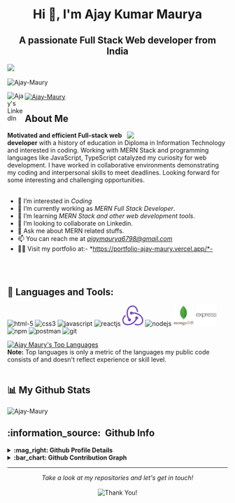 
<!---
    Ajay-Maury/Ajay-Maury is a ✨ special ✨ repository because its `README.md` (this file) appears on your GitHub profile.
    You can click the Preview link to take a look at your changes.
    --->
 
<h1 align="center">Hi 👋, I'm Ajay Kumar Maurya</h1> 
<h2 align="center">A passionate Full Stack Web developer from India</h2>

<a align="center" href="https://github.com/shikha-max/readme-typing-svg"><img src="https://readme-typing-svg.herokuapp.com?lines=I'm+Aspiring+MERN+Stack+Developer;%20Enthusiastic%20and%20Motivated;I%20Always%20enjoy%20learning%20new%20things&center=true&width=800&height=60"></a>
<br/>
<p align="left"> <img src="https://komarev.com/ghpvc/?username=Ajay-Maury&label=Profile%20views&color=0e75b6&style=flat" alt="Ajay-Maury" /> </p>

<a href="https://www.linkedin.com/in/ajay-kumar-maurya/">
  <img align="left" alt="Ajay's LinkedIn" width="40px" src="https://raw.githubusercontent.com/peterthehan/peterthehan/master/assets/linkedin.svg" />
</a>
<a href="https://www.hackerrank.com/ajaymaurya6798" target="blank">
        <img align="center" src="https://raw.githubusercontent.com/rahuldkjain/github-profile-readme-generator/master/src/images/icons/Social/hackerrank.svg"                     alt="Ajay-Maury" 
             height="30" width="40" /></a>
<!-- <a href="">
  <img align="left" alt="Ajay | Twitter" width="40px" src="https://raw.githubusercontent.com/peterthehan/peterthehan/master/assets/twitter.svg" />
</a> -->
<br/>

## About Me
<img align='right' src="https://media.giphy.com/media/M9gbBd9nbDrOTu1Mqx/giphy.gif" width="230">
<b>Motivated and efficient Full-stack web developer</b> with a history of education in Diploma in Information Technology and interested in coding. Working with MERN Stack and programming languages like JavaScript, TypeScript catalyzed my curiosity for web development. I have worked in collaborative environments demonstrating my coding and interpersonal skills to meet deadlines. Looking forward for some interesting and challenging opportunities.
<br/>
<br/>

- 👀 I’m interested in *Coding*
- :telescope: I’m currently working as *MERN Full Stack Developer*.
- :seedling: I’m learning *MERN Stack and other web development tools*.
- :dancers: I’m looking to collaborate on Linkedin.
- :speech_balloon: Ask me about MERN related stuffs.
- 📫 You can reach me at *ajaymaurya6798@gmail.com*
- 👨‍💻 Visit my portfolio at:- *https://portfolio-ajay-maury.vercel.app/*- 
<!-- - 🤔: I’m looking for help with developing AI skills.. -->
<br/> <br/>

<!-- - 📄 Know about my experiences [Drive Link](deive-link if any) -->

<!-- <h3 align="left">Connect with me:</h3>
<p align="left">
  <a href="https://www.linkedin.com/in/ajay-kumar-maurya/" target="_blank"
    ><img
      align="center"
      src="https://raw.githubusercontent.com/rahuldkjain/github-profile-readme-generator/master/src/images/icons/Social/linked-in-alt.svg"
      alt="Ajay-Maury"
      height="30"
      width="40"
  /></a>
    <a href="https://www.hackerrank.com/ajaymaurya6798" target="blank">
        <img align="center" src="https://raw.githubusercontent.com/rahuldkjain/github-profile-readme-generator/master/src/images/icons/Social/hackerrank.svg"                     alt="Ajay-Maury" 
             height="30" width="40" /></a>
</p> -->


  ## :rocket: Languages and Tools:
<!--  <img align="right" alt="GIF" clear = "both" src="https://github.com/abhisheknaiidu/abhisheknaiidu/blob/master/code.gif?raw=true" width="440" height="250" /> -->
<p align="left">
    <img src="https://img.icons8.com/color/48/000000/html-5.png" alt="html-5"/>
    <img src="https://img.icons8.com/color/48/000000/css3.png" alt="css3"/>
    <img src="https://img.icons8.com/color/48/000000/javascript.png" alt="javascript"/>
    <img src="https://img.icons8.com/officel/80/000000/react.png" alt="reactjs"  width="48" height="48"/>
     <img src="https://raw.githubusercontent.com/devicons/devicon/master/icons/redux/redux-original.svg" alt="redux"  width="48" height="48"/>
    <img src="https://img.icons8.com/color/48/000000/nodejs.png" alt="nodejs"/>
    <img src="https://raw.githubusercontent.com/devicons/devicon/master/icons/mongodb/mongodb-original-wordmark.svg" alt="mongodb" width="48" height="48"/>
    <img src="https://raw.githubusercontent.com/devicons/devicon/master/icons/express/express-original-wordmark.svg" alt="express" width="48" height="48"/>
    <img src="https://img.icons8.com/color/48/000000/npm.png"  alt="npm"/>
    <img src="https://www.vectorlogo.zone/logos/getpostman/getpostman-icon.svg" alt="postman" width="45" height="45" alt="postman"/>
    <img src="https://img.icons8.com/color/48/000000/git.png" alt="git"/>
</p>


 <a href="https://github.com/Ajay-Maury/github-readme-stats"><img alt="Ajay Maury's Top Languages" src="https://github-readme-stats.vercel.app/api/top-langs/?username=Ajay-Maury&langs_count=8&count_private=true&layout=compact&theme=react&hide_border=true&bg_color=0D1117" /></a>
  <br/>
  <b>Note:</b> Top languages is only a metric of the languages my public code consists of and doesn't reflect experience or skill level.
 <br><br/>

## :bar_chart: My Github Stats
<p >
 <img
    align="center"
    src="https://github-readme-stats.vercel.app/api?username=Ajay-Maury&show_icons=true&count_private=true&theme=chartreuse-dark&hide_border=true&bg_color=0D1117"
    alt="Ajay-Maury"
  />
</p>

<h2>:information_source: &nbsp;Github Info</h2>
<details>	
  <summary><b>:mag_right: Github Profile Details</b></summary>
<p align="center"><img height="180em" src="https://github-profile-summary-cards.vercel.app/api/cards/profile-details?username=Ajay-Maury&theme=github_dark" alt="Abhi-lab2" align = "center"/></p>
</details>

<details>
<summary><b>:bar_chart: Github Contribution Graph</b></summary>
<p align="center"<a href="#"><img alt="Ajay Maurya's Activity Graph" src="https://activity-graph.herokuapp.com/graph?username=Ajay-Maury&bg_color=0D1117&color=e05397&line=e05397&point=FFFFFF&hide_border=true&" /></a></p>
<!--<p align="center"<a href="#"><img alt="Ajay Maurya's Activity Graph" src="https://github-readme-streak-stats.herokuapp.com/?user=Ajay-Maury&bg_color=0D1117&color=e05397&line=e05397&point=FFFFFF&hide_border=true&" /></a></p> -->
</details>

<!-- <details>
 <summary><b>:trophy: Github Achievements</b></summary>
<p align="center"> <a href="https://github.com/Ajay-Maury/Ajay-Maury.git"><img src="https://github-profile-trophy.vercel.app/?username=Ajay-Maury&margin-w=5&theme=radical" alt="Ajay" /></a> </p>
 </details> -->
 
 <hr>
<p align="center">
    <i>Take a look at my repositories and let's get in touch!</i><br><br>
   <img alt="Thank You!" title="Thank You" src="https://img.shields.io/badge/Thank-You-ff69b4.svg"/>
</p>
